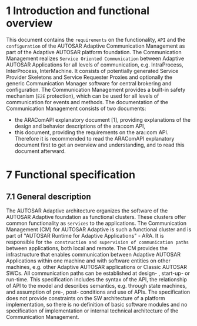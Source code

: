# 1 Introduction and functional overview
This document contains the `requirements` on the functionality, `API` and the `configuration` of the AUTOSAR Adaptive Communication Management as part of the Adaptive AUTOSAR platform foundation.
The Communication Management realizes `Service Oriented Communication` between Adaptive AUTOSAR Applications for all levels of communication, e.g. IntraProcess, InterProcess, InterMachine. It consists of potentially generated Service Provider Skeletons and Service Requester Proxies and optionally the generic Communication Manager software for central brokering and configuration.
The Communication Management provides a built-in safety mechanism (`E2E` protection), which can be used for all levels of communication for events and methods.
The documentation of the Communication Management consists of two documents:
* the ARAComAPI explanatory document [1], providing explanations of the design and behavior descriptions of the ara::com API,
* this document, providing the requirements on the ara::com API.
Therefore it is recommended to read the ARAComAPI explanatory document first to get an overview and understanding, and to read this document afterward.

















# 7 Functional specification
## 7.1 General description
The AUTOSAR Adaptive architecture organizes the software of the AUTOSAR Adaptive foundation as functional clusters.
These clusters offer common functionality as `services` to the applications.
The Communication Management (CM) for AUTOSAR Adaptive is such a functional cluster and is part of "AUTOSAR Runtime for Adaptive Applications" - ARA.
It is responsible for `the construction and supervision of communication paths` between applications, both local and remote.
The CM provides the infrastructure that enables communication between Adaptive AUTOSAR Applications within one machine and with software entities on other machines, e.g. other Adaptive AUTOSAR applications or Classic AUTOSAR SWCs. All communication paths can be established at design- , start-up- or run-time.
This specification includes the syntax of the API, the relationship of API to the model and describes semantics, e.g. through state machines, and assumption of pre-, post- conditions and use of APIs. The specification does not provide constraints on the SW architecture of a platform implementation, so there is no definition of basic software modules and no specification of implementation or internal technical architecture of the Communication Management.








































